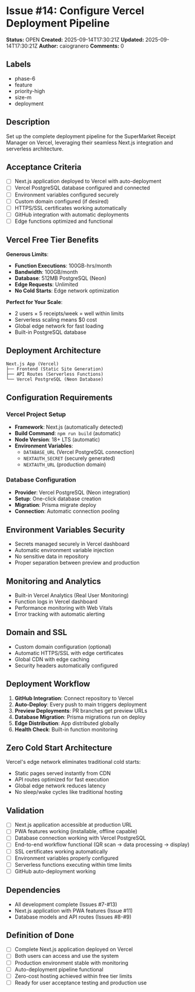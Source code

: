 # Issue #14: Configure Vercel Deployment Pipeline

**Status:** OPEN
**Created:** 2025-09-14T17:30:21Z
**Updated:** 2025-09-14T17:30:21Z
**Author:** caiogranero
**Comments:** 0

## Labels
- phase-6
- feature
- priority-high
- size-m
- deployment

## Description
Set up the complete deployment pipeline for the SuperMarket Receipt Manager on Vercel, leveraging their seamless Next.js integration and serverless architecture.

## Acceptance Criteria
- [ ] Next.js application deployed to Vercel with auto-deployment
- [ ] Vercel PostgreSQL database configured and connected
- [ ] Environment variables configured securely
- [ ] Custom domain configured (if desired)
- [ ] HTTPS/SSL certificates working automatically
- [ ] GitHub integration with automatic deployments
- [ ] Edge functions optimized and functional

## Vercel Free Tier Benefits
**Generous Limits**:
- **Function Executions**: 100GB-hrs/month
- **Bandwidth**: 100GB/month
- **Database**: 512MB PostgreSQL (Neon)
- **Edge Requests**: Unlimited
- **No Cold Starts**: Edge network optimization

**Perfect for Your Scale**:
- 2 users × 5 receipts/week = well within limits
- Serverless scaling means $0 cost
- Global edge network for fast loading
- Built-in PostgreSQL database

## Deployment Architecture
```
Next.js App (Vercel)
├── Frontend (Static Site Generation)
├── API Routes (Serverless Functions)
└── Vercel PostgreSQL (Neon Database)
```

## Configuration Requirements

### Vercel Project Setup
- **Framework**: Next.js (automatically detected)
- **Build Command**: `npm run build` (automatic)
- **Node Version**: 18+ LTS (automatic)
- **Environment Variables**:
  - `DATABASE_URL` (Vercel PostgreSQL connection)
  - `NEXTAUTH_SECRET` (securely generated)
  - `NEXTAUTH_URL` (production domain)

### Database Configuration
- **Provider**: Vercel PostgreSQL (Neon integration)
- **Setup**: One-click database creation
- **Migration**: Prisma migrate deploy
- **Connection**: Automatic connection pooling

## Environment Variables Security
- Secrets managed securely in Vercel dashboard
- Automatic environment variable injection
- No sensitive data in repository
- Proper separation between preview and production

## Monitoring and Analytics
- Built-in Vercel Analytics (Real User Monitoring)
- Function logs in Vercel dashboard
- Performance monitoring with Web Vitals
- Error tracking with automatic alerting

## Domain and SSL
- Custom domain configuration (optional)
- Automatic HTTPS/SSL with edge certificates
- Global CDN with edge caching
- Security headers automatically configured

## Deployment Workflow
1. **GitHub Integration**: Connect repository to Vercel
2. **Auto-Deploy**: Every push to main triggers deployment
3. **Preview Deployments**: PR branches get preview URLs
4. **Database Migration**: Prisma migrations run on deploy
5. **Edge Distribution**: App distributed globally
6. **Health Check**: Built-in function monitoring

## Zero Cold Start Architecture
Vercel's edge network eliminates traditional cold starts:
- Static pages served instantly from CDN
- API routes optimized for fast execution
- Global edge network reduces latency
- No sleep/wake cycles like traditional hosting

## Validation
- [ ] Next.js application accessible at production URL
- [ ] PWA features working (installable, offline capable)
- [ ] Database connection working with Vercel PostgreSQL
- [ ] End-to-end workflow functional (QR scan → data processing → display)
- [ ] SSL certificates working automatically
- [ ] Environment variables properly configured
- [ ] Serverless functions executing within time limits
- [ ] GitHub auto-deployment working

## Dependencies
- All development complete (Issues #7-#13)
- Next.js application with PWA features (Issue #11)
- Database models and API routes (Issues #8-#9)

## Definition of Done
- [ ] Complete Next.js application deployed on Vercel
- [ ] Both users can access and use the system
- [ ] Production environment stable with monitoring
- [ ] Auto-deployment pipeline functional
- [ ] Zero-cost hosting achieved within free tier limits
- [ ] Ready for user acceptance testing and production use